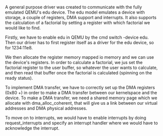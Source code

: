 
A general purpose driver was created to communicate with the fully emulated QEMU's edu device.
The edu model emulates a device with storage, a couple of registers, DMA support and interrupts.
It also supports the calculation of a factorial by setting a register with which factorial we would like to find.


Firstly, we have to enable edu in QEMU by the cmd switch -device edu.
Then our driver has to first register itself as a driver for the edu device, so for 1234:11e8.

We then allocate the register memory mapped io memory and we can use the device's registers. In order to calculate 
a factorial, we jus set the factorial register to the user buffer, so whatever the user wants to calculate, and then
read that buffer once the factorial is calculated (spinning on the ready status).

To implement DMA transfer, we have to correctly set up the DMA registers (0x80 +) in order to make a DMA transfer between
our kernelspace and the device. To make a DMA transfer, we need a shared memory page which we allocate with dma_alloc_coherent,
that will give us a link between our virtual addresses and DMA physical addresses.

To move on to interrupts, we would have to enable interrupts by doing request_interrupts and specify an interrupt handler where
we would have to acknowledge the interrupt.


